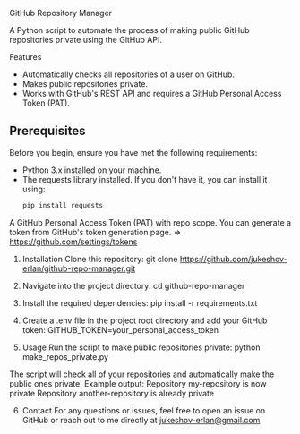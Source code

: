 GitHub Repository Manager

A Python script to automate the process of making public GitHub repositories private using the GitHub API.

Features
- Automatically checks all repositories of a user on GitHub.
- Makes public repositories private.
- Works with GitHub's REST API and requires a GitHub Personal Access Token (PAT).

## Prerequisites
Before you begin, ensure you have met the following requirements:
- Python 3.x installed on your machine.
- The requests library installed. If you don't have it, you can install it using:
  ```bash
  pip install requests

A GitHub Personal Access Token (PAT) with repo scope. You can generate a token from GitHub's token generation page. => https://github.com/settings/tokens

1) Installation
Clone this repository:
git clone https://github.com/jukeshov-erlan/github-repo-manager.git

2) Navigate into the project directory:
cd github-repo-manager

3) Install the required dependencies:
pip install -r requirements.txt

4) Create a .env file in the project root directory and add your GitHub token:
GITHUB_TOKEN=your_personal_access_token

5) Usage
Run the script to make public repositories private:
python make_repos_private.py

The script will check all of your repositories and automatically make the public ones private.
Example output:
Repository my-repository is now private
Repository another-repository is already private

6) Contact
For any questions or issues, feel free to open an issue on GitHub or reach out to me directly at 
jukeshov-erlan@gmail.com





